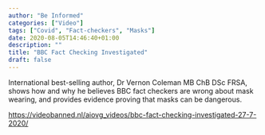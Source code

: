 ```yaml
---
author: "Be Informed"
categories: ["Video"]
tags: ["Covid", "Fact-checkers", "Masks"]
date: 2020-08-05T14:46:40+01:00
description: ""
title: "BBC Fact Checking Investigated"
draft: false
---
```


International best-selling author, Dr Vernon Coleman MB ChB DSc FRSA, shows how and why he believes BBC fact checkers are wrong about mask wearing, and provides evidence proving that masks can be dangerous. 

https://videobanned.nl/aiovg_videos/bbc-fact-checking-investigated-27-7-2020/